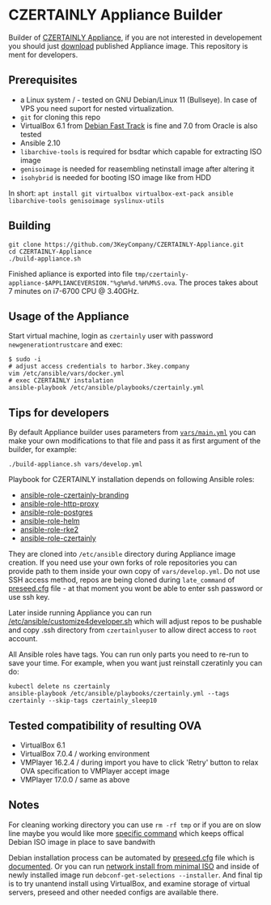# CZERTAINLY Appliance Builder

Builder of [CZERTAINLY Appliance](https://docs.czertainly.com/docs/installation-guide/deployment/deployment-appliance/overview), if you are not interested in developement you should just [download](https://docs.czertainly.com/docs/installation-guide/deployment/deployment-appliance/overview#download-and-import-image) published Appliance image. This repository is ment for developers.

## Prerequisites

* a Linux system / - tested on GNU Debian/Linux 11 (Bullseye). In case of VPS you need suport for nested virtualization.
* `git` for cloning this repo
* VirtualBox 6.1 from [Debian Fast Track](https://fasttrack.debian.net/) is fine and 7.0 from Oracle is also tested
* Ansible 2.10
* `libarchive-tools` is required for bsdtar which capable for extracting ISO image
* `genisoimage` is needed for reasembling netinstall image after altering it
* `isohybrid` is needed for booting ISO image like from HDD

In short:
`apt install git virtualbox virtualbox-ext-pack ansible libarchive-tools genisoimage syslinux-utils`

## Building

```
git clone https://github.com/3KeyCompany/CZERTAINLY-Appliance.git
cd CZERTAINLY-Appliance
./build-appliance.sh
```
Finished apliance is exported into file `tmp/czertainly-appliance-$APPLIANCEVERSION."%g%m%d.%H%M%S.ova`. The proces takes about 7 minutes on i7-6700 CPU @ 3.40GHz.

## Usage of the Appliance

Start virtual machine, login as `czertainly` user with password `newgenerationtrustcare` and exec:

```
$ sudo -i
# adjust access credentials to harbor.3key.company
vim /etc/ansible/vars/docker.yml
# exec CZERTAINLY instalation
ansible-playbook /etc/ansible/playbooks/czertainly.yml
```
## Tips for developers

By default Appliance builder uses parameters from [`vars/main.yml`](./vars/main.yml) you can make your own modifications to that file and pass it as first argument of the builder, for example:
```
./build-appliance.sh vars/develop.yml
```

Playbook for CZERTAINLY installation depends on following Ansible
roles:
  - [ansible-role-czertainly-branding](https://github.com/3KeyCompany/ansible-role-czertainly-branding)
  - [ansible-role-http-proxy](https://github.com/3KeyCompany/ansible-role-http-proxy)
  - [ansible-role-postgres](https://github.com/3KeyCompany/ansible-role-postgres)
  - [ansible-role-helm](https://github.com/3KeyCompany/ansible-role-helm)
  - [ansible-role-rke2](https://github.com/3KeyCompany/ansible-role-rke2)
  - [ansible-role-czertainly](https://github.com/3KeyCompany/ansible-role-czertainly)

They are cloned into `/etc/ansible` directory during Appliance image
creation. If you need use your own forks of role repositories you can
provide path to them inside your own copy of `vars/develop.yml`. Do
not use SSH access method, repos are being cloned during
`late_command` of [preseed.cfg](templates/preseed.cfg.j2#L58) file -
at that moment you wont be able to enter ssh password or use ssh key.

Later inside running Appliance you can run
[/etc/ansible/customize4developer.sh](files/customize4developer.sh) which
will adjust repos to be pushable and copy .ssh directory from
`czertainlyuser` to allow direct access to `root` account.

All Ansible roles have tags. You can run only parts you need to re-run to save your time. For example, when you want just reinstall czeratinly you can do:
```
kubectl delete ns czertainly
ansible-playbook /etc/ansible/playbooks/czertainly.yml --tags czertainly --skip-tags czertainly_sleep10
```

## Tested compatibility of resulting OVA

* VirtualBox 6.1
* VirtualBox 7.0.4 / working environment
* VMPlayer 16.2.4 / during import you have to click 'Retry' button to relax OVA specification to VMPlayer accept image
* VMPlayer 17.0.0 / same as above

## Notes

For cleaning working directory you can use `rm -rf tmp` or if you are on slow line maybe you would like more [specific command](build-appliance.sh#L5) which keeps offical Debian ISO image in place to save bandwith

Debian installation process can be automated by [preseed.cfg](./templates/preseed.cfg.j2) file which is [documented](https://www.debian.org/releases/stable/amd64/apbs02.en.html). Or you can run [network install from minimal ISO](https://www.debian.org/CD/netinst/) and inside of newly installed image run `debconf-get-selections --installer`. And final tip is to try unantend install using VirtualBox, and examine storage of virtual servers, preseed and other needed configs are available there.
